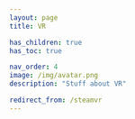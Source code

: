 ```yaml
---
layout: page
title: VR

has_children: true
has_toc: true

nav_order: 4
image: /img/avatar.png
description: "Stuff about VR"

redirect_from: /steamvr
---
```

